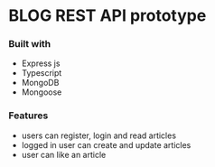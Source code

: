 
# BLOG REST API prototype


### Built with
* Express js
* Typescript
* MongoDB
* Mongoose


### Features

* users can register, login and read articles
* logged in user can create and update articles
* user can like an article

